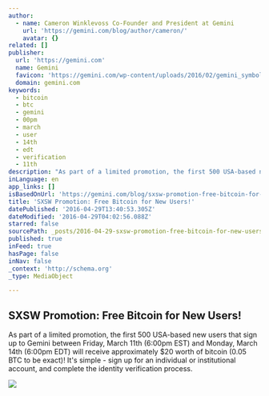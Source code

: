 ```yaml
---
author:
  - name: Cameron Winklevoss Co-Founder and President at Gemini
    url: 'https://gemini.com/blog/author/cameron/'
    avatar: {}
related: []
publisher:
  url: 'https://gemini.com'
  name: Gemini
  favicon: 'https://gemini.com/wp-content/uploads/2016/02/gemini_symbol_rgb.png'
  domain: gemini.com
keywords:
  - bitcoin
  - btc
  - gemini
  - 00pm
  - march
  - user
  - 14th
  - edt
  - verification
  - 11th
description: "As part of a limited promotion, the first 500 USA-based new users that sign up to Gemini between Friday, March 11th (6:00pm EST) and Monday, March 14th (6:00pm EDT) will receive approximately $20 worth of bitcoin (0.05 BTC to be exact)! It's simple - sign up for an individual or institutional account, and complete the identity verification process."
inLanguage: en
app_links: []
isBasedOnUrl: 'https://gemini.com/blog/sxsw-promotion-free-bitcoin-for-new-users/'
title: 'SXSW Promotion: Free Bitcoin for New Users!'
datePublished: '2016-04-29T13:40:53.305Z'
dateModified: '2016-04-29T04:02:56.088Z'
starred: false
sourcePath: _posts/2016-04-29-sxsw-promotion-free-bitcoin-for-new-users.md
published: true
inFeed: true
hasPage: false
inNav: false
_context: 'http://schema.org'
_type: MediaObject

---
```

<article style=""><h1>SXSW Promotion: Free Bitcoin for New Users!</h1><p>As part of a limited promotion, the first 500 USA-based new users that sign up to Gemini between Friday, March 11th (6:00pm EST) and Monday, March 14th (6:00pm EDT) will receive approximately $20 worth of bitcoin (0.05 BTC to be exact)! It's simple - sign up for an individual or institutional account, and complete the identity verification process.</p><img src="https://gemini.com/wp-content/uploads/2016/03/hero-btc-give-away-680x255.jpg" /></article>